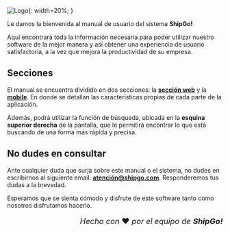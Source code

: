 ![Logo](https://i.imgur.com/DCTe6To.png){: width=20%; }

Le damos la bienvenida al manual de usuario del sistema **ShipGo!**

Aquí encontrará toda la información necesaria para poder utilizar nuestro software de la mejor manera y así obtener una experiencia de usuario satisfactoria, a la vez que mejora la productividad de su empresa.

## Secciones

El manual se encuentra dividido en dos secciones: la <b>[sección web](../../seccion-web/introduccion/)</b> y la <b>[mobile](../../seccion-mobile/introduccion/)</b>. En donde se detallan las características propias de cada parte de la aplicación.

Además, podrá utilizar la función de búsqueda, ubicada en la **esquina superior derecha** de la pantalla, que le permitirá encontrar lo que está buscando de una forma más rápida y precisa.

## No dudes en consultar

Ante cualquier duda que surja sobre este manual o el sistema, no dudes en escribirnos al siguiente email: <b>[atención@shipgo.com](mailto:atención@shipgo.com)</b>. Responderemos tus dudas a la brevedad.

Esperamos que se sienta cómodo y disfrute de este software tanto como nosotros disfrutamos hacerlo.

<p style="text-align: right; font-size: large;"><em> Hecho con </em> ❤️ <em> por el equipo de <b>ShipGo!</b> </em></p>